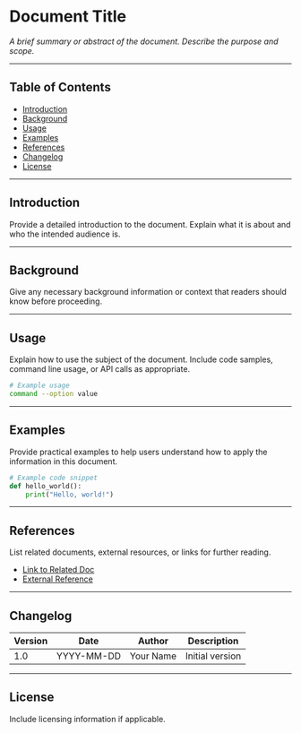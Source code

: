 # Document Title

_A brief summary or abstract of the document. Describe the purpose and scope._

---

## Table of Contents

- [Introduction](#introduction)
- [Background](#background)
- [Usage](#usage)
- [Examples](#examples)
- [References](#references)
- [Changelog](#changelog)
- [License](#license)

---

## Introduction

Provide a detailed introduction to the document. Explain what it is about and who the intended audience is.

---

## Background

Give any necessary background information or context that readers should know before proceeding.

---

## Usage

Explain how to use the subject of the document. Include code samples, command line usage, or API calls as appropriate.

```bash
# Example usage
command --option value
```

---

## Examples

Provide practical examples to help users understand how to apply the information in this document.

```python
# Example code snippet
def hello_world():
    print("Hello, world!")
```

---

## References

List related documents, external resources, or links for further reading.

- [Link to Related Doc](./related_doc.md)
- [External Reference](https://example.com)

---

## Changelog

| Version | Date       | Author        | Description          |
| ------- | ---------- | ------------- | -------------------- |
| 1.0     | YYYY-MM-DD | Your Name     | Initial version      |

---

## License

Include licensing information if applicable.
